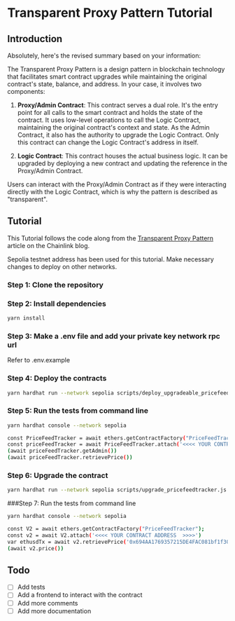 # Transparent Proxy Pattern Tutorial

## Introduction

Absolutely, here's the revised summary based on your information:

The Transparent Proxy Pattern is a design pattern in blockchain technology that facilitates smart contract upgrades while maintaining the original contract's state, balance, and address. In your case, it involves two components:

1. **Proxy/Admin Contract**: This contract serves a dual role. It's the entry point for all calls to the smart contract and holds the state of the contract. It uses low-level operations to call the Logic Contract, maintaining the original contract's context and state. As the Admin Contract, it also has the authority to upgrade the Logic Contract. Only this contract can change the Logic Contract's address in itself.

2. **Logic Contract**: This contract houses the actual business logic. It can be upgraded by deploying a new contract and updating the reference in the Proxy/Admin Contract.

Users can interact with the Proxy/Admin Contract as if they were interacting directly with the Logic Contract, which is why the pattern is described as "transparent".

## Tutorial

This Tutorial follows the code along from the [Transparent Proxy Pattern](https://blog.chain.link/upgradable-smart-contracts/) article on the Chainlink blog.

Sepolia testnet address has been used for this tutorial. Make necessary changes to deploy on other networks.

### Step 1: Clone the repository

### Step 2: Install dependencies

```bash
yarn install
```

### Step 3: Make a .env file and add your private key network rpc url

Refer to .env.example

### Step 4: Deploy the contracts

```bash
yarn hardhat run --network sepolia scripts/deploy_upgradeable_pricefeedtracker.js
```

### Step 5: Run the tests from command line

```bash
yarn hardhat console --network sepolia

const PriceFeedTracker = await ethers.getContractFactory("PriceFeedTracker");
const priceFeedTracker = await PriceFeedTracker.attach('<<<< YOUR CONTRACT ADDRESS  >>>>') 
(await priceFeedTracker.getAdmin())
(await priceFeedTracker.retrievePrice())
```

### Step 6: Upgrade the contract

```bash
yarn hardhat run --network sepolia scripts/upgrade_pricefeedtracker.js
```

###Step 7: Run the tests from command line

```bash
yarn hardhat console --network sepolia

const V2 = await ethers.getContractFactory("PriceFeedTracker");
const v2 = await V2.attach('<<<< YOUR CONTRACT ADDRESS  >>>>')
var ethusdTx = await v2.retrievePrice('0x694AA1769357215DE4FAC081bf1f309aDC325306')
(await v2.price())
```

## Todo

- [ ] Add tests
- [ ] Add a frontend to interact with the contract
- [ ] Add more comments
- [ ] Add more documentation
